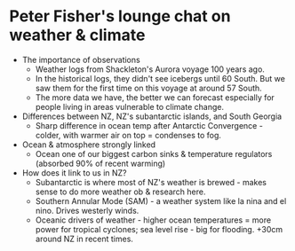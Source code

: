 # Peter Fisher's lounge chat on weather & climate

- The importance of observations
    - Weather logs from Shackleton's Aurora voyage 100 years ago.
    - In the historical logs, they didn't see icebergs until 60 South. But we saw them for the first time on this voyage at around 57 South.
    - The more data we have, the better we can forecast especially for people living in areas vulnerable to climate change.
- Differences between NZ, NZ's subantarctic islands, and South Georgia
    - Sharp difference in ocean temp after Antarctic Convergence - colder, with warmer air on top = condenses to fog.
- Ocean & atmosphere strongly linked
    - Ocean one of our biggest carbon sinks & temperature regulators (absorbed 90% of recent warming)
- How does it link to us in NZ?
    - Subantarctic is where most of NZ's weather is brewed - makes sense to do more weather ob & research here.
    - Southern Annular Mode (SAM) - a weather system like la nina and el nino. Drives westerly winds.
    - Oceanic drivers of weather - higher ocean temperatures = more power for tropical cyclones; sea level rise - big for flooding. +30cm around NZ in recent times.